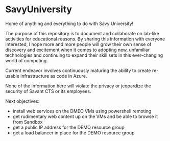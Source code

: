 # SavyUniversity
Home of anything and everything to do with Savy University!

The purpose of this repository is to document and collaborate on lab-like activities for educational reasons.  By sharing this information with everyone interested, I hope more and more people will grow their own sense of discovery and excitement when it comes to adopting new, unfamiliar technologies and continuing to expand their skill sets in this ever-changing world of computing.

Current endeavor involves continuously maturing the ability to create re-usable infrastructure as code in Azure.

None of the information here will violate the privacy or jeopardize the security of Savant CTS or its employees.

Next objectives:
- install web services on the DMEO VMs using powershell remoting
- get rudimentary web content up on the VMs and be able to browse it from Sandbox
- get a public IP address for the DEMO resource group
- get a load balancer in place for the DEMO resource group